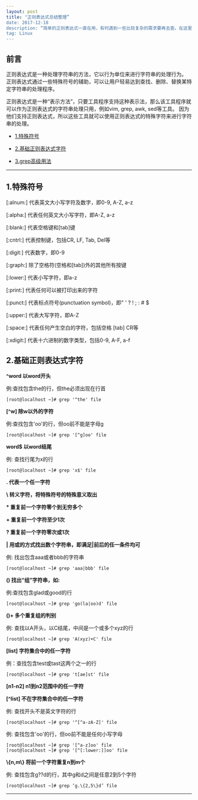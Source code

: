 ```yaml
---
layout: post
title: "正则表达式总结整理”
date: 2017-12-18
description: “简单的正则表达式一直在用，有时遇到一些比较复杂的需求要再去查。在这里整理一下所有的正则表达式的内容”
tag: Linux
---   
```


## 前言

正则表达式是一种处理字符串的方法，它以行为单位来进行字符串的处理行为。
正则表达式通过一些特殊符号的辅助，可以让用户轻易达到查找、删除、替换某特定字符串的处理程序。

正则表达式是一种“表示方法”，只要工具程序支持这种表示法，那么该工具程序就可以作为正则表达式的字符串处理只用，例如vim, grep, awk, sed等工具。
因为他们支持正则表达式，所以这些工具就可以使用正则表达式的特殊字符来进行字符串的处理。

* [1.特殊符号](#1)

* [2.基础正则表达式字符](#2)

* [3.grep高级用法](#3)


****


<h2 id="1">1.特殊符号 </h2>

[:alnum:] 代表英文大小写字符及数字，即0-9, A-Z, a-z

[:alpha:] 代表任何英文大小写字符，即A-Z, a-z

[:blank:] 代表空格键和[tab]键

[:cntrl:] 代表控制键，包括CR, LF, Tab, Del等

[:digit:] 代表数字，即0-9

[:graph:] 除了空格符(空格和[tab])外的其他所有按键

[:lower:] 代表小写字符，即a-z

[:print:] 代表任何可以被打印出来的字符

[:punct:] 代表标点符号(punctuation symbol)，即" ' ? ! ; : # $

[:upper:] 代表大写字符，即A-Z

[:space:] 代表任何产生空白的字符，包括空格 [tab] CR等

[:xdigit:] 代表十六进制的数字类型，包括0-9, A-F, a-f


<h2 id="2">2.基础正则表达式字符 </h2>

**^word 以word开头**

例:查找包含the的行，但the必须出现在行首

    [root@localhost ~]# grep '^the' file


**[^w] 除w以外的字符**

例:查找包含'oo'的行，但oo前不能是字母g

    [root@localhost ~]# grep '[^g]oo' file


**word$ 以word结尾**

例: 查找行尾为x的行

    [root@localhost ~]# grep 'x$' file 


**. 代表一个任一字符**

**\ 转义字符，将特殊符号的特殊意义取出**

**\* 重复前一个字符零个到无穷多个**

**\+ 重复前一个字符至少1次**

**? 重复前一个字符零次或1次**

**\| 用或的方式找出数个字符串，即满足\|前后的任一条件均可**

例: 找出包含aaa或者bbb的字符串

    [root@localhost ~]# grep 'aaa|bbb' file

**() 找出“组”字符串，如:**

例:查找包含glad或good的行

    [root@localhost ~]# grep 'go(la|oo)d' file 

**()+ 多个重复组的判别**

例: 查找以A开头，以C结尾，中间是一个或多个xyz的行

    [root@localhost ~]# grep 'A(xyz)+C' file 


**[list] 字符集合中的任一字符**

例：查找包含test或tast这两个之一的行

    [root@localhost ~]# grep 't[ae]st' file


**[n1-n2] n1到n2范围中的任一字符**

**[^list] 不在字符集合中的任一字符**

例: 查找开头不是英文字符的行

    [root@localhost ~]# grep '^[^a-zA-Z]' file 

例: 查找包含'oo'的行，但oo前不能是任何小写字母

    [root@localhost ~]# grep '[^a-z]oo' file
    [root@localhost ~]# grep '[^[:lower:]]oo' file


**\\{n,m\\} 将前一个字符重复n到m个**

例: 查找包含g??d的行，其中g和d之间是任意2到5个字符

    [root@localhost ~]# grep ‘g.\{2,5\}d’ file 


***

